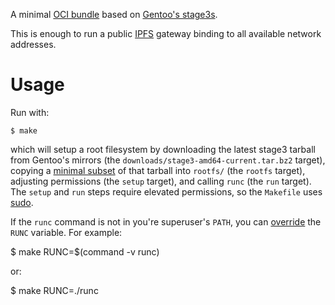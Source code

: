 A minimal [OCI bundle][bundle] based on [Gentoo's stage3s][stage3].

This is enough to run a public [IPFS][] gateway binding to all
available network addresses.

Usage
=====

Run with:

    $ make

which will setup a root filesystem by downloading the latest stage3
tarball from Gentoo's mirrors (the
`downloads/stage3-amd64-current.tar.bz2` target), copying a [minimal
subset](rootfs-files) of that tarball into `rootfs/` (the `rootfs`
target), adjusting permissions (the `setup` target), and calling
`runc` (the `run` target).  The `setup` and `run` steps require
elevated permissions, so the `Makefile` uses [sudo][].

If the `runc` command is not in you're superuser's `PATH`, you can
[override][] the `RUNC` variable.  For example:

  $ make RUNC=$(command -v runc)

or:

  $ make RUNC=./runc

[bundle]: https://github.com/opencontainers/specs/blob/master/bundle.md
[stage3]: https://www.gentoo.org/downloads/
[IPFS]: http://ipfs.io/
[sudo]: http://www.sudo.ws/
[override]: https://www.gnu.org/software/make/manual/html_node/Overriding.html
